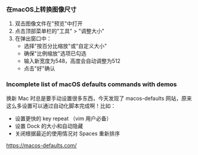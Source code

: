 ### 在macOS上转换图像尺寸

1. 双击图像文件在"预览"中打开
2. 点击顶部菜单栏的"工具" > "调整大小"
3. 在弹出窗口中：
   - 选择"按百分比缩放"或"自定义大小"
   - 确保"比例缩放"选项已勾选
   - 输入新宽度为548，高度会自动调整为512
   - 点击"好"确认

### Incomplete list of macOS defaults commands with demos

换新 Mac 时总是要手动设置很多东西，今天发现了 macos-defaults 网站，原来这么多设置可以通过自动化脚本完成啊！比如：

- 设置更快的 key repeat （vim 用户必备）
- 设置 Dock 的大小和自动隐藏
- 关闭根据最近的使用情况对 Spaces 重新排序


https://macos-defaults.com/
